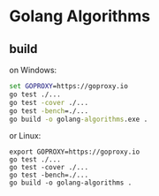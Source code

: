 # Golang Algorithms

## build

on Windows:

```cmd
set GOPROXY=https://goproxy.io
go test ./...
go test -cover ./...
go test -bench=./...
go build -o golang-algorithms.exe .
```

or Linux:

```shell
export GOPROXY=https://goproxy.io
go test ./...
go test -cover ./...
go test -bench=./...
go build -o golang-algorithms .
```
